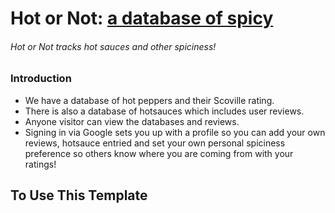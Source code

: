 # Hot or Not: [a database of spicy](https://hotsauce-database.herokuapp.com/)
###### Hot or Not tracks hot sauces and other spiciness!
### Introduction
 
- We have a database of hot peppers and their Scoville rating.  
- There is also a database of hotsauces which includes user reviews. 
- Anyone visitor can view the databases and reviews.
- Signing in via Google sets you up with a profile so you can add your own reviews, hotsauce entried and set your own personal spiciness preference so others know where you are coming from with your ratings!


## To Use This Template

